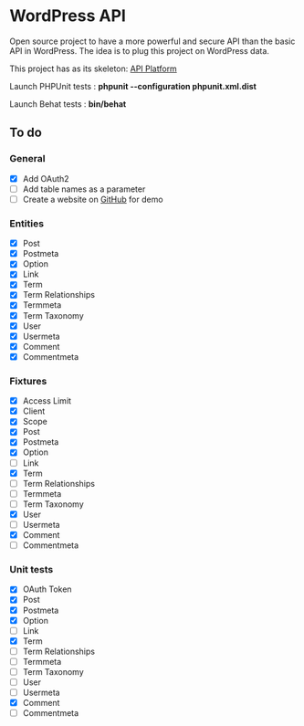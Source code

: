 WordPress API
=============

Open source project to have a more powerful and secure API than the basic API in WordPress.
The idea is to plug this project on WordPress data.

This project has as its skeleton: [API Platform](https://api-platform.com/)

Launch PHPUnit tests : **phpunit --configuration phpunit.xml.dist**

Launch Behat tests : **bin/behat**

## To do

### General
- [x] Add OAuth2
- [ ] Add table names as a parameter
- [ ] Create a website on [GitHub](https://pages.github.com/) for demo

### Entities
- [x] Post
- [x] Postmeta
- [x] Option
- [x] Link
- [x] Term
- [x] Term Relationships
- [x] Termmeta
- [x] Term Taxonomy
- [x] User
- [x] Usermeta
- [x] Comment
- [x] Commentmeta

### Fixtures 

- [x] Access Limit
- [x] Client
- [x] Scope
- [x] Post
- [x] Postmeta
- [x] Option
- [ ] Link
- [x] Term
- [ ] Term Relationships
- [ ] Termmeta
- [ ] Term Taxonomy
- [x] User
- [ ] Usermeta
- [x] Comment
- [ ] Commentmeta

### Unit tests

- [x] OAuth Token
- [x] Post
- [x] Postmeta
- [x] Option
- [ ] Link
- [x] Term
- [ ] Term Relationships
- [ ] Termmeta
- [ ] Term Taxonomy
- [ ] User
- [ ] Usermeta
- [x] Comment
- [ ] Commentmeta